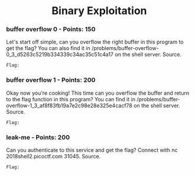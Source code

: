 <h1 align="center">Binary Exploitation</h1>


<h3>buffer overflow 0 - Points: 150</h3>
Let's start off simple, can you overflow the right buffer in this program to get the flag? You can also find it in /problems/buffer-overflow-0_3_d5263c5219b334339c34ac35c51c4a17 on the shell server. Source.

``` shell
Flag: 
```

<h3>buffer overflow 1 - Points: 200</h3>
Okay now you're cooking! This time can you overflow the buffer and return to the flag function in this program? You can find it in /problems/buffer-overflow-1_3_af8f83fb19a7e2c98e28e325e4cacf78 on the shell server. Source.

``` shell
Flag: 
```

<h3>leak-me - Points: 200</h3>
Can you authenticate to this service and get the flag? Connect with nc 2018shell2.picoctf.com 31045. Source. 

``` shell
Flag: 
```
